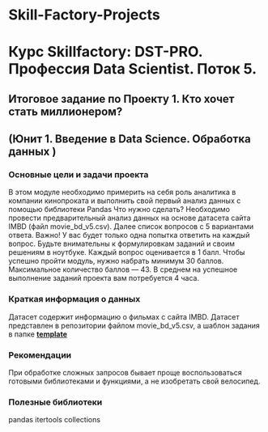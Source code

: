 # Skill-Factory-Projects
# Курс Skillfactory: DST-PRO. Профессия Data Scientist. Поток 5.


## Итоговое задание по Проекту 1. Кто хочет стать миллионером?
## (Юнит 1. Введение в Data Science. Обработка данных )

### Основные цели и задачи проекта
В этом модуле необходимо примерить на себя роль аналитика в компании кинопроката и выполнить свой первый анализ данных с помощью библиотеки Pandas
Что нужно сделать? Необходимо провести предварительный анализ данных на основе датасета сайта IMBD (файл movie_bd_v5.csv). Далее список вопросов с 5 вариантами ответа. Важно! У вас будет только одна попытка ответить на каждый вопрос. Будьте внимательны к формулировкам заданий и своим решениям в ноутбуке. Каждый вопрос оценивается в 1 балл. Чтобы успешно пройти модуль, нужно набрать минимум 30 баллов. Максимальное количество баллов — 43. В среднем на успешное выполнение заданий проекта вам потребуется 4 часа. 

### Краткая информация о данных
Датасет содержит информацию о фильмах с сайта IMBD. Датасет представлен в репозитории файлом movie_bd_v5.csv, а шаблон задания в папке [**template** ](https://https://github.com/HeronFL/Skill-Factory-Projects/tree/master/module_1/template)


### Рекомендации
При обработке сложных запросов бывает проще воспользоваться готовыми библиотеками и функциями, а не изобретать свой велосипед. 

### Полезные библиотеки
pandas
itertools
collections